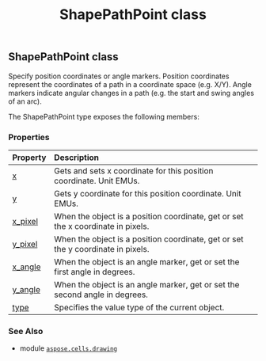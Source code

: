 ﻿---
title: ShapePathPoint class
second_title: Aspose.Cells for Python via .NET API References
description: 
type: docs
weight: 560
url: /aspose.cells.drawing/shapepathpoint/
is_root: false
---

## ShapePathPoint class

Specify position coordinates or angle markers.
Position coordinates represent the coordinates of a path in a coordinate space (e.g. X/Y). 
Angle markers indicate angular changes in a path (e.g. the start and swing angles of an arc).



The ShapePathPoint type exposes the following members:

### Properties
| Property | Description |
| :- | :- |
| [x](/cells/python-net/aspose.cells.drawing/shapepathpoint/x) | Gets and sets x coordinate for this position coordinate. Unit EMUs. |
| [y](/cells/python-net/aspose.cells.drawing/shapepathpoint/y) | Gets y coordinate for this position coordinate. Unit EMUs. |
| [x_pixel](/cells/python-net/aspose.cells.drawing/shapepathpoint/x_pixel) | When the object is a position coordinate, get or set the x coordinate in pixels. |
| [y_pixel](/cells/python-net/aspose.cells.drawing/shapepathpoint/y_pixel) | When the object is a position coordinate, get or set the y coordinate in pixels. |
| [x_angle](/cells/python-net/aspose.cells.drawing/shapepathpoint/x_angle) | When the object is an angle marker, get or set the first angle in degrees. |
| [y_angle](/cells/python-net/aspose.cells.drawing/shapepathpoint/y_angle) | When the object is an angle marker, get or set the second angle in degrees. |
| [type](/cells/python-net/aspose.cells.drawing/shapepathpoint/type) | Specifies the value type of the current object. |



### See Also
* module [`aspose.cells.drawing`](..)
